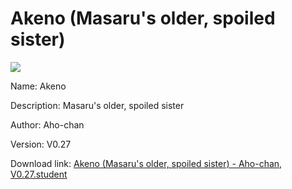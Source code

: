 # Akeno (Masaru's older, spoiled sister)

<img src = "https://raw.githubusercontent.com/Arbiter1223/Koukou-Gurashi-Custom-Students/master/Students/Files/Akeno%20(Masaru's%20older%2C%20spoiled%20sister).png">

Name: Akeno

Description: Masaru's older, spoiled sister

Author: Aho-chan

Version: V0.27

Download link: <a href="https://raw.githubusercontent.com/Arbiter1223/Koukou-Gurashi-Custom-Students/master/Students/Files/Akeno%20(Masaru's%20older%2C%20spoiled%20sister)%20-%20Aho-chan%2C%20V0.27.student">Akeno (Masaru's older, spoiled sister) - Aho-chan, V0.27.student</a>
